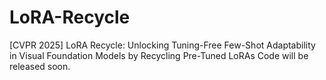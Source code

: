 # LoRA-Recycle
[CVPR 2025] LoRA Recycle: Unlocking Tuning-Free Few-Shot Adaptability in Visual Foundation Models by Recycling Pre-Tuned LoRAs
Code will be released soon.
